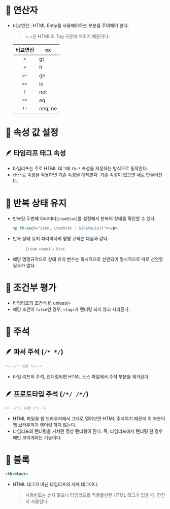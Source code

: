 # 📌 연산자
- 비교연산 : HTML Entiy를 사용해야하는 부분을 주의해야 한다.
   > `<`, `>`은 HTML의 Tag 구문에 쓰이기 때문이다.

   비교연산 | ex
   :---:|---
   `>`| gt
   `<`| lt
   `>=`| ge
   `<=`| le
   `!`| not
   `==`| eq
   `!=`| neq, ne

# 📌 속성 값 설정

## 🪶 타임리프 태그 속성
- 타임리프는 주로 HTML 태그에 `th:*` 속성을 지정하는 방식으로 동작한다.
- `th:*`로 속성을 적용하면 기존 속성을 대체한다. 기존 속성이 없으면 새로 만들어진다.

# 📌 반복 상태 유지
- 반복된 두번째 파라미터(`itemStat`)를 설정해서 반복의 상태를 확인할 수 있다.
   ```html
   <p th:each="item, itemStat : ${dataList}"></p>
   ```
- 반복 상태 유지 파라미터의 명명 규칙은 다음과 같다.
   > `{item name}` + `Stat`
- 해당 명명규칙으로 상태 유지 변수는 묵시적으로 선언되어 명시적으로 따로 선언할 필요가 없다.

# 📌 조건부 평가

- 타임리프의 조건식 if, unless는
- 해당 조건이 `false`인 경우, `<tag>`가 렌더링 되지 않고 사라진다.

# 📌 주석

## 🪶 파서 주석 (`/* */`)
```html
<!--/* 내용 */-->
```
- 타임 리프의 주석, 렌더링되면 HTML 소스 파일에서 주석 부분을 제거된다.

## 🪶 프로토타입 주석 (`/*/ /*/`)
```html
<!--/*/ 내용 /*/-->
```
- HTML 파일을 웹 브라우저에서 그대로 열어보면 HTML 주석이기 때문에 이 부분이 웹 브라우저가 렌더링 하지 않는다.
- 타임리프의 렌더링을 거치면 정상 렌더링이 된다. 즉, 타임리프에서 렌더링 한 경우에만 보이게하는 기능이다.

# 📌 블록
```html
<th:block>
```
- HTML 태그가 아닌 타임리프의 자체 태그이다.
   > 사용빈도는 높지 않으나 타임리프를 적용할만한 HTML 태그가 없을 때, 간간히 사용된다.